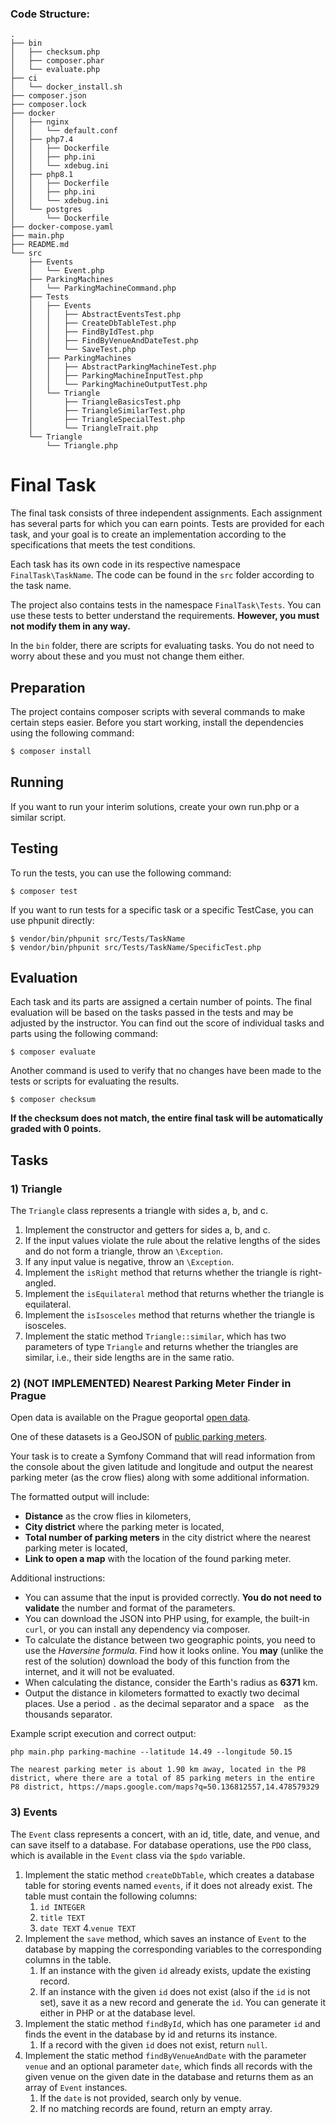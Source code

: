 
### Code Structure:

```text
.
├── bin
│   ├── checksum.php
│   ├── composer.phar
│   └── evaluate.php
├── ci
│   └── docker_install.sh
├── composer.json
├── composer.lock
├── docker
│   ├── nginx
│   │   └── default.conf
│   ├── php7.4
│   │   ├── Dockerfile
│   │   ├── php.ini
│   │   └── xdebug.ini
│   ├── php8.1
│   │   ├── Dockerfile
│   │   ├── php.ini
│   │   └── xdebug.ini
│   └── postgres
│       └── Dockerfile
├── docker-compose.yaml
├── main.php
├── README.md
└── src
    ├── Events
    │   └── Event.php
    ├── ParkingMachines
    │   └── ParkingMachineCommand.php
    ├── Tests
    │   ├── Events
    │   │   ├── AbstractEventsTest.php
    │   │   ├── CreateDbTableTest.php
    │   │   ├── FindByIdTest.php
    │   │   ├── FindByVenueAndDateTest.php
    │   │   └── SaveTest.php
    │   ├── ParkingMachines
    │   │   ├── AbstractParkingMachineTest.php
    │   │   ├── ParkingMachineInputTest.php
    │   │   └── ParkingMachineOutputTest.php
    │   └── Triangle
    │       ├── TriangleBasicsTest.php
    │       ├── TriangleSimilarTest.php
    │       ├── TriangleSpecialTest.php
    │       └── TriangleTrait.php
    └── Triangle
        └── Triangle.php
```

# Final Task

The final task consists of three independent assignments. Each assignment has several parts for which you can earn
points. Tests are provided for each task, and your goal is to create an implementation according to the specifications
that meets the test conditions.

Each task has its own code in its respective namespace `FinalTask\TaskName`. The code can be found in the `src` folder
according to the task name.

The project also contains tests in the namespace `FinalTask\Tests`. You can use these tests to better understand the
requirements. **However, you must not modify them in any way.**

In the `bin` folder, there are scripts for evaluating tasks. You do not need to worry about these and you must not
change them either.

## Preparation

The project contains composer scripts with several commands to make certain steps easier. Before you start working,
install the dependencies using the following command:

```bash
$ composer install
```

## Running

If you want to run your interim solutions, create your own run.php or a similar script.

## Testing

To run the tests, you can use the following command:

```shell
$ composer test
```

If you want to run tests for a specific task or a specific TestCase, you can use phpunit directly:

```shell
$ vendor/bin/phpunit src/Tests/TaskName
$ vendor/bin/phpunit src/Tests/TaskName/SpecificTest.php
```

## Evaluation

Each task and its parts are assigned a certain number of points. The final evaluation will be based on the tasks passed
in the tests and may be adjusted by the instructor. You can find out the score of individual tasks and parts using the
following command:

```shell
$ composer evaluate
```

Another command is used to verify that no changes have been made to the tests or scripts for evaluating the results.

```shell
$ composer checksum
```

**If the checksum does not match, the entire final task will be automatically graded with 0 points.**

## Tasks

### 1) Triangle

The `Triangle` class represents a triangle with sides a, b, and c.

1. Implement the constructor and getters for sides a, b, and c.
1. If the input values violate the rule about the relative lengths of the sides and do not form a triangle, throw
   an `\Exception`.
2. If any input value is negative, throw an `\Exception`.
1. Implement the `isRight` method that returns whether the triangle is right-angled.
1. Implement the `isEquilateral` method that returns whether the triangle is equilateral.
1. Implement the `isIsosceles` method that returns whether the triangle is isosceles.
1. Implement the static method `Triangle::similar`, which has two parameters of type `Triangle` and returns whether the
   triangles are similar, i.e., their side lengths are in the same ratio.

### 2) (NOT IMPLEMENTED) Nearest Parking Meter Finder in Prague

Open data is available on the Prague geoportal [open data](https://www.geoportalpraha.cz/cs/data/otevrena-data/seznam).

One of these datasets is a GeoJSON
of [public parking meters](https://opendata.iprpraha.cz/CUR/DOP/DOP_ZPS_Parkomaty_b/WGS_84/DOP_ZPS_Parkomaty_b.json).

Your task is to create a Symfony Command that will read information from the console about the given latitude and
longitude and output the nearest parking meter (as the crow flies) along with some additional information.

The formatted output will include:

* **Distance** as the crow flies in kilometers,
* **City district** where the parking meter is located,
* **Total number of parking meters** in the city district where the nearest parking meter is located,
* **Link to open a map** with the location of the found parking meter.

Additional instructions:

* You can assume that the input is provided correctly. **You do not need to validate** the number and format of the
  parameters.
* You can download the JSON into PHP using, for example, the built-in `curl`, or you can install any dependency via
  composer.
* To calculate the distance between two geographic points, you need to use the _Haversine formula_. Find how it looks
  online. You **may** (unlike the rest of the solution) download the body of this function from the internet, and it
  will not be evaluated.
* When calculating the distance, consider the Earth's radius as **6371** km.
* Output the distance in kilometers formatted to exactly two decimal places. Use a period `.` as the decimal separator
  and a space ` ` as the thousands separator.

Example script execution and correct output:

```shell
php main.php parking-machine --latitude 14.49 --longitude 50.15
```

```text
The nearest parking meter is about 1.90 km away, located in the P8 district, where there are a total of 85 parking meters in the entire P8 district, https://maps.google.com/maps?q=50.136812557,14.478579329
```

### 3) Events

The `Event` class represents a concert, with an id, title, date, and venue, and can save itself to a database. For
database operations, use the `PDO` class, which is available in the `Event` class via the `$pdo` variable.

1. Implement the static method `createDbTable`, which creates a database table for storing events named `events`, if it
   does not already exist. The table must contain the following columns:
    1. `id INTEGER`
    2. `title TEXT`
    3. `date TEXT`
       4.`venue TEXT`
2. Implement the `save` method, which saves an instance of `Event` to the database by mapping the corresponding
   variables to the corresponding columns in the table.
    1. If an instance with the given `id` already exists, update the existing record.
    2. If an instance with the given `id` does not exist (also if the `id` is not set), save it as a new record and
       generate the `id`. You can generate it either in PHP or at the database level.
3. Implement the static method `findById`, which has one parameter `id` and finds the event in the database by id and
   returns its instance.
    1. If a record with the given `id` does not exist, return `null`.
4. Implement the static method `findByVenueAndDate` with the parameter `venue` and an optional parameter `date`, which
   finds all records with the given venue on the given date in the database and returns them as an array of `Event`
   instances.
    1. If the `date` is not provided, search only by venue.
    2. If no matching records are found, return an empty array.

